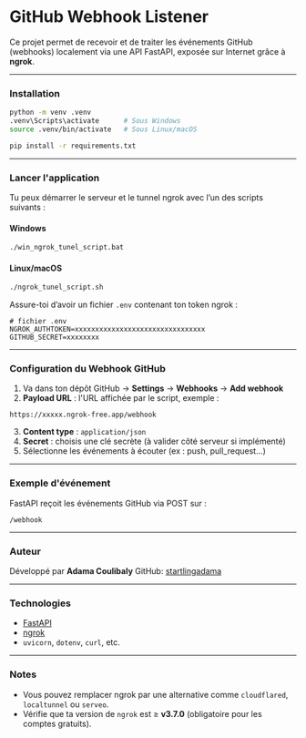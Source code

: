 # GitHub Webhook Listener

Ce projet permet de recevoir et de traiter les événements GitHub (webhooks) localement via une API FastAPI, exposée sur Internet grâce à **ngrok**.

---

### Installation

```bash
python -m venv .venv
.venv\Scripts\activate      # Sous Windows
source .venv/bin/activate   # Sous Linux/macOS

pip install -r requirements.txt
```
---

### Lancer l'application

Tu peux démarrer le serveur et le tunnel ngrok avec l’un des scripts suivants :

#### Windows

```bat
./win_ngrok_tunel_script.bat
```

#### Linux/macOS

```bash
./ngrok_tunel_script.sh
```

Assure-toi d’avoir un fichier `.env` contenant ton token ngrok :

```env
# fichier .env
NGROK_AUTHTOKEN=xxxxxxxxxxxxxxxxxxxxxxxxxxxxxxxx
GITHUB_SECRET=xxxxxxxx
```

---

### Configuration du Webhook GitHub

1. Va dans ton dépôt GitHub → **Settings** → **Webhooks** → **Add webhook**
2. **Payload URL** : l'URL affichée par le script, exemple :

```
https://xxxxx.ngrok-free.app/webhook
```

3. **Content type** : `application/json`
4. **Secret** : choisis une clé secrète (à valider côté serveur si implémenté)
5. Sélectionne les événements à écouter (ex : push, pull\_request...)

---

### Exemple d'événement

FastAPI reçoit les événements GitHub via POST sur :

```
/webhook
```
---

### Auteur

Développé par **Adama Coulibaly**
GitHub: [startlingadama](https://github.com/startlingadama)

---

### Technologies

* [FastAPI](https://fastapi.tiangolo.com/)
* [ngrok](https://ngrok.com/)
* `uvicorn`, `dotenv`, `curl`, etc.

---

### Notes

* Vous pouvez remplacer ngrok par une alternative comme `cloudflared`, `localtunnel` ou `serveo`.
* Vérifie que ta version de `ngrok` est ≥ **v3.7.0** (obligatoire pour les comptes gratuits).

